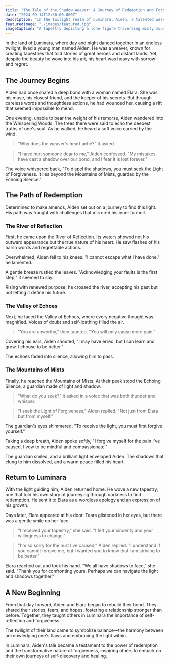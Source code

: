 ```yaml
---
title: "The Tale of the Shadow Weaver: A Journey of Redemption and Forgiveness"
date: "2024-09-14T12:30:00.000Z"
description: "In the twilight realm of Luminara, Aiden, a talented weaver, embarks on a perilous journey to find the Light of Forgiveness. Through facing his inner demons and overcoming magical challenges, he learns the true meaning of redemption and the power of self-forgiveness."
featuredImage: "./images/featured.jpg"
imageCaption: "A tapestry depicting a lone figure traversing misty mountains, with threads of light and shadow intertwined."
---
```


In the land of Luminara, where day and night danced together in an endless twilight, lived a young man named Aiden. He was a weaver, known for creating tapestries that told stories of great heroes and distant lands. Yet, despite the beauty he wove into his art, his heart was heavy with sorrow and regret.

## The Journey Begins

Aiden had once shared a deep bond with a woman named Elara. She was his muse, his closest friend, and the keeper of his secrets. But through careless words and thoughtless actions, he had wounded her, causing a rift that seemed impossible to mend.

One evening, unable to bear the weight of his remorse, Aiden wandered into the Whispering Woods. The trees there were said to echo the deepest truths of one's soul. As he walked, he heard a soft voice carried by the wind.

> "Why does the weaver's heart ache?" it asked.

> "I have hurt someone dear to me," Aiden confessed. "My mistakes have cast a shadow over our bond, and I fear it is lost forever."

The voice whispered back, "To dispel the shadows, you must seek the Light of Forgiveness. It lies beyond the Mountains of Mists, guarded by the Echoing Silence."

## The Path of Redemption

Determined to make amends, Aiden set out on a journey to find this light. His path was fraught with challenges that mirrored his inner turmoil.

### The River of Reflection

First, he came upon the River of Reflection. Its waters showed not his outward appearance but the true nature of his heart. He saw flashes of his harsh words and regrettable actions.

Overwhelmed, Aiden fell to his knees. "I cannot escape what I have done," he lamented.

A gentle breeze rustled the leaves. "Acknowledging your faults is the first step," it seemed to say.

Rising with renewed purpose, he crossed the river, accepting his past but not letting it define his future.

### The Valley of Echoes

Next, he faced the Valley of Echoes, where every negative thought was magnified. Voices of doubt and self-loathing filled the air.

> "You are unworthy," they taunted. "You will only cause more pain."

Covering his ears, Aiden shouted, "I may have erred, but I can learn and grow. I choose to be better."

The echoes faded into silence, allowing him to pass.

### The Mountains of Mists

Finally, he reached the Mountains of Mists. At their peak stood the Echoing Silence, a guardian made of light and shadow.

> "What do you seek?" it asked in a voice that was both thunder and whisper.

> "I seek the Light of Forgiveness," Aiden replied. "Not just from Elara but from myself."

The guardian's eyes shimmered. "To receive the light, you must first forgive yourself."

Taking a deep breath, Aiden spoke softly, "I forgive myself for the pain I've caused. I vow to be mindful and compassionate."

The guardian smiled, and a brilliant light enveloped Aiden. The shadows that clung to him dissolved, and a warm peace filled his heart.

## Return to Luminara

With the light guiding him, Aiden returned home. He wove a new tapestry, one that told his own story of journeying through darkness to find redemption. He sent it to Elara as a wordless apology and an expression of his growth.

Days later, Elara appeared at his door. Tears glistened in her eyes, but there was a gentle smile on her face.

> "I received your tapestry," she said. "I felt your sincerity and your willingness to change."

> "I'm so sorry for the hurt I've caused," Aiden replied. "I understand if you cannot forgive me, but I wanted you to know that I am striving to be better."

Elara reached out and took his hand. "We all have shadows to face," she said. "Thank you for confronting yours. Perhaps we can navigate the light and shadows together."

## A New Beginning

From that day forward, Aiden and Elara began to rebuild their bond. They shared their stories, fears, and hopes, fostering a relationship stronger than before. Together, they taught others in Luminara the importance of self-reflection and forgiveness.

The twilight of their land came to symbolize balance—the harmony between acknowledging one's flaws and embracing the light within.

In Luminara, Aiden's tale became a testament to the power of redemption and the transformative nature of forgiveness, inspiring others to embark on their own journeys of self-discovery and healing.
